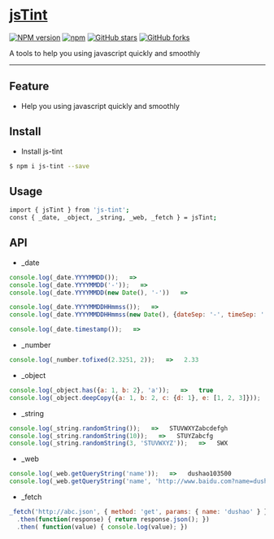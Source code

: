 # [jsTint](https://github.com/dushao103500/js-tint)
[![NPM version](https://img.shields.io/npm/v/js-tint.svg?style=flat)](https://npmjs.org/package/js-tint)
[![npm](https://img.shields.io/npm/dt/js-tint.svg)](https://npmjs.org/package/js-tint)
[![GitHub stars](https://img.shields.io/github/stars/dushao103500/js-tint.svg?style=social&label=Star)](https://github.com/dushao103500/js-tint)
[![GitHub forks](https://img.shields.io/github/forks/dushao103500/js-tint.svg?style=social&label=Fork)](https://github.com/dushao103500/js-tint)

A tools to help you using javascript quickly and smoothly

----

## Feature

- Help you using javascript quickly and smoothly


## Install

- Install js-tint

```bash
$ npm i js-tint --save
```

## Usage
```bash
import { jsTint } from 'js-tint';
const { _date, _object, _string, _web, _fetch } = jsTint;
```

## API

- _date

```javascript
console.log(_date.YYYYMMDD());   =>   
console.log(_date.YYYYMMDD('-'));   =>   
console.log(_date.YYYYMMDD(new Date(), '-'))   =>   

console.log(_date.YYYYMMDDHHmmss());   =>   
console.log(_date.YYYYMMDDHHmmss(new Date(), {dateSep: '-', timeSep: ':'}));   =>   

console.log(_date.timestamp());   =>   
```

- _number

```javascript
console.log(_number.tofixed(2.3251, 2));   =>   2.33   
```

- _object

```javascript
console.log(_object.has({a: 1, b: 2}, 'a'));   =>   true
console.log(_object.deepCopy({a: 1, b: 2, c: {d: 1}, e: [1, 2, 3]}));   =>   {a: 1, b: 2, c: {d: 1}, e: [1, 2, 3]}
```

- _string

```javascript
console.log(_string.randomString());   =>   STUVWXYZabcdefgh
console.log(_string.randomString(10));   =>   STUYZabcfg
console.log(_string.randomString(3, 'STUVWXYZ'));   =>   SWX
```

- _web

```javascript
console.log(_web.getQueryString('name'));   =>   dushao103500
console.log(_web.getQueryString('name', 'http://www.baidu.com?name=dushao&password=12345'));   =>   dushao
```

- _fetch

```javascript
_fetch('http://abc.json', { method: 'get', params: { name: 'dushao' } })
  .then(function(response) { return response.json(); })
  .then( function(value) { console.log(value); })


```
